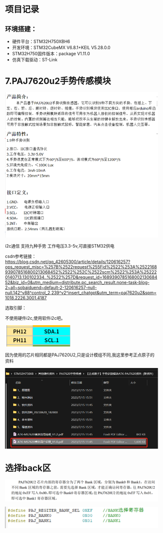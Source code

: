 # 项目记录

## 环境搭建：

- 硬件平台：STM32H750XBH6
- 开发环境：STM32CubeMX V6.8.1+KEIL V5.28.0.0
- STM32H750固件版本：package V1.11.0
- 仿真下载驱动：ST-Link



# 7.PAJ7620u2手势传感模块

![image-20230715111043171](pic/image-20230715111043171.png)

i2c通信   支持九种手势 工作电压3.3-5v,可直接STM32供电



csdn参考链接：https://blog.csdn.net/qq_42605300/article/details/120616257?ops_request_misc=%257B%2522request%255Fid%2522%253A%2522168939078516800213068452%2522%252C%2522scm%2522%253A%252220140713.130102334..%2522%257D&request_id=168939078516800213068452&biz_id=0&utm_medium=distribute.pc_search_result.none-task-blog-2~all~sobaiduend~default-2-120616257-null-null.142^v88^control_2,239^v2^insert_chatgpt&utm_term=paj7620u2&spm=1018.2226.3001.4187





选取引脚：

不使用硬件i2c,使用软件i2c吧。

![image-20230715155638679](pic/image-20230715155638679.png)

因为使用的芯片相同都是PAJ7620U2,只是设计模组不同,我这里参考正点原子的资料

![image-20230718204539636](pic/image-20230718204539636.png)

# 选择back区

![image-20230718204447517](pic/image-20230718204447517.png)

![image-20230718204502392](pic/image-20230718204502392.png)
